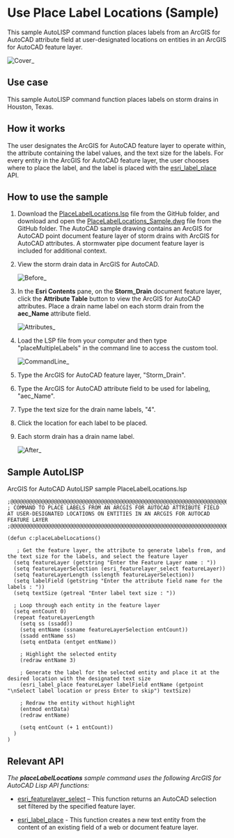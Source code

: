 # Use Place Label Locations (Sample)
This sample AutoLISP command function places labels from an ArcGIS for AutoCAD attribute field at user-designated locations on entities in an ArcGIS for AutoCAD feature layer. 

![Cover_](https://media.devtopia.esri.com/user/7561/files/6babac62-44e3-425a-a47a-d84b13fc1915)

## Use case
This sample AutoLISP command function places labels on storm drains in Houston, Texas. 

## How it works
The user designates the ArcGIS for AutoCAD feature layer to operate within, the attribute containing the label values, and the text size for the labels. For every entity in the ArcGIS for AutoCAD feature layer, the user chooses where to place the label, and the label is placed with the [esri_label_place](https://doc.arcgis.com/en/arcgis-for-autocad/latest/commands-api/esri-label-place.htm) API. 

## How to use the sample
1. Download the [PlaceLabelLocations.lsp](https://devtopia.esri.com/emil9669/AFA-Samples/blob/main/SampleCodeAndDemos/PlaceLabelLocations/PlaceLabelLocations.lsp) file from the GitHub folder, and download and open the [PlaceLabelLocations_Sample.dwg](https://devtopia.esri.com/emil9669/AFA-Samples/blob/main/SampleCodeAndDemos/PlaceLabelLocations/PlaceLabelLocations_Sample.dwg) file from the GitHub folder. The AutoCAD sample drawing contains an ArcGIS for AutoCAD point document feature layer of storm drains with ArcGIS for AutoCAD attributes. A stormwater pipe document feature layer is included for additional context. 
2. View the storm drain data in ArcGIS for AutoCAD.

   ![Before_](https://media.devtopia.esri.com/user/7561/files/21f92c74-a766-4edf-9dd7-11a993fc3f3f)

3. In the **Esri Contents** pane, on the **Storm_Drain** document feature layer, click the **Attribute Table** button to view the ArcGIS for AutoCAD attributes. Place a drain name label on each storm drain from the **aec_Name** attribute field. 

   ![Attributes_](https://media.devtopia.esri.com/user/7561/files/633460fc-f4de-4e90-a244-c168fea8ee23)

4. Load the LSP file from your computer and then type "placeMultipleLabels" in the command line to access the custom tool.

   ![CommandLine_](https://media.devtopia.esri.com/user/7561/files/8283a9b2-781a-4a95-9033-44f159119785)
   
5. Type the ArcGIS for AutoCAD feature layer, "Storm_Drain".
6. Type the ArcGIS for AutoCAD attribute field to be used for labeling, "aec_Name".
7. Type the text size for the drain name labels, "4".
8. Click the location for each label to be placed.
9. Each storm drain has a drain name label. 

   ![After_](https://media.devtopia.esri.com/user/7561/files/4434a23f-2524-471e-8340-60a9abd043e0)

## Sample AutoLISP
ArcGIS for AutoCAD AutoLISP sample PlaceLabelLocations.lsp
```LISP
;@@@@@@@@@@@@@@@@@@@@@@@@@@@@@@@@@@@@@@@@@@@@@@@@@@@@@@@@@@@@@@@@@@@@@@@@@@@@@@@@@@@@@@@@@@@@@@@@@@@@
; COMMAND TO PLACE LABELS FROM AN ARCGIS FOR AUTOCAD ATTRIBUTE FIELD AT USER-DESIGNATED LOCATIONS ON ENTITIES IN AN ARCGIS FOR AUTOCAD FEATURE LAYER
;@@@@@@@@@@@@@@@@@@@@@@@@@@@@@@@@@@@@@@@@@@@@@@@@@@@@@@@@@@@@@@@@@@@@@@@@@@@@@@@@@@@@@@@@@@@@@@@@@@@@

(defun c:placeLabelLocations()
   
   ; Get the feature layer, the attribute to generate labels from, and the text size for the labels, and select the feature layer
  (setq featureLayer (getstring "Enter the Feature Layer name : "))
  (setq featureLayerSelection (esri_featurelayer_select featureLayer))
  (setq featureLayerLength (sslength featureLayerSelection))
  (setq labelField (getstring "Enter the attribute field name for the labels : "))
  (setq textSize (getreal "Enter label text size : "))
  
  ; Loop through each entity in the feature layer 
  (setq entCount 0)
  (repeat featureLayerLength 
    (setq ss (ssadd))
    (setq entName (ssname featureLayerSelection entCount))
    (ssadd entName ss)
    (setq entData (entget entName))

    ; Highlight the selected entity
    (redraw entName 3)

    ; Generate the label for the selected entity and place it at the desired location with the designated text size
    (esri_label_place featureLayer labelField entName (getpoint "\nSelect label location or press Enter to skip") textSize)
    
    ; Redraw the entity without highlight
    (entmod entData)
    (redraw entName)
    
    (setq entCount (+ 1 entCount))
  )
)
```
## Relevant API
_The **placeLabelLocations** sample command uses the following ArcGIS for AutoCAD Lisp API functions:_

- [esri_featurelayer_select](https://doc.arcgis.com/en/arcgis-for-autocad/latest/commands-api/esri-featurelayer-select.htm) – This function returns an AutoCAD selection set filtered by the specified feature layer.

- [esri_label_place](https://doc.arcgis.com/en/arcgis-for-autocad/latest/commands-api/esri-label-place.htm) - This function creates a new text entity from the content of an existing field of a web or document feature layer.

